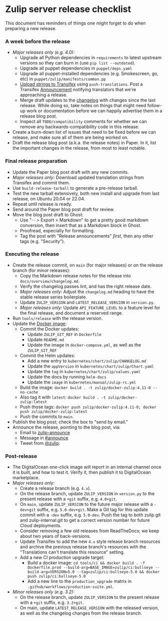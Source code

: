 # Zulip server release checklist

This document has reminders of things one might forget to do when
preparing a new release.

### A week before the release

- _Major releases only (e.g. 4.0):_
  - Upgrade all Python dependencies in
    `requirements` to latest upstream versions so they can burn in (use
    `pip list --outdated`).
  - Upgrade all puppet dependencies in `puppet/deps.yaml`
  - Upgrade all puppet-installed dependencies (e.g. Smokescreen, go,
    etc) in `puppet/zulip/manifests/common.pp`
  - [Upload strings to
    Transifex](../translating/internationalization.md#translation-process)
    using `push-translations`. Post a Transifex
    [Announcement](https://www.transifex.com/zulip/zulip/announcements/)
    notifying translators that we're approaching a release.
  - Merge draft updates to the [changelog](../overview/changelog.md)
    with changes since the last release. While doing so, take notes on
    things that might need follow-up work or documentation before we
    can happily advertise them in a release blog post.
  - Inspect all `TODO/compatibility` comments for whether we can
    remove any backwards-compatibility code in this release.
- Create a burn-down list of issues that need to be fixed before we can
  release, and make sure all of them are being worked on.
- Draft the release blog post (a.k.a. the release notes) in Paper. In
  it, list the important changes in the release, from most to least
  notable.

### Final release preparation

- Update the Paper blog post draft with any new commits.
- _Major releases only:_ Download updated translation strings from
  Transifex and commit them.
- Use `build-release-tarball` to generate a pre-release tarball.
- Test the new tarball extensively, both new install and upgrade from last
  release, on Ubuntu 20.04 or 22.04.
- Repeat until release is ready.
- Send around the Paper blog post draft for review.
- Move the blog post draft to Ghost:
  - Use "··· > Export > Markdown" to get a pretty good markdown conversion, then insert that as a Markdown block in Ghost.
  - Proofread, especially for formatting.
  - Tag the post with "Release announcements" _first_, then any other tags (e.g. "Security").

### Executing the release

- Create the release commit, on `main` (for major releases) or on the
  release branch (for minor releases):
  - Copy the Markdown release notes for the release into
    `docs/overview/changelog.md`.
  - Verify the changelog passes lint, and has the right release date.
  - _Major releases only:_ Adjust the `changelog.md` heading to have
    the stable release series boilerplate.
  - Update `ZULIP_VERSION` and `LATEST_RELEASE_VERSION` in `version.py`.
  - _Major releases only:_ Update `API_FEATURE_LEVEL` to a feature
    level for the final release, and document a reserved range.
- Run `tools/release` with the release version.
- Update the [Docker image](https://github.com/zulip/docker-zulip):
  - Commit the Docker updates:
    - Update `ZULIP_GIT_REF` in `Dockerfile`
    - Update `README.md`
    - Update the image in `docker-compose.yml`, as well as the `ZULIP_GIT_REF`
  - Commit the Helm updates:
    - Add a new entry to `kubernetes/chart/zulip/CHANGELOG.md`
    - Update the `appVersion` in `kubernetes/chart/zulip/Chart.yaml`
    - Update the `tag` in `kubernetes/chart/zulip/values.yaml`
    - Update the docs by running `helm-docs`
    - Update the `image` in `kubernetes/manual/zulip-rc.yml`
  - Build the image: `docker build . -t zulip/docker-zulip:4.11-0 --no-cache`
  - Also tag it with `latest`: `docker build . -t zulip/docker-zulip:latest`
  - Push those tags: `docker push zulip/docker-zulip:4.11-0; docker push zulip/docker-zulip:latest`
  - Push the commits to `main`.
- Publish the blog post; check the box to "send by email."
- Announce the release, pointing to the blog post, via:
  - Email to [zulip-announce](https://groups.google.com/g/zulip-announce)
  - Message in [#announce](https://chat.zulip.org/#narrow/stream/1-announce)
  - Tweet from [@zulip](https://twitter.com/zulip).

### Post-release

- The DigitalOcean one-click image will report in an internal channel
  once it is built, and how to test it. Verify it, then publish it to
  DigitalOcean marketplace.
- _Major releases only:_
  - Create a release branch (e.g. `4.x`).
  - On the release branch, update `ZULIP_VERSION` in `version.py` to
    the present release with a `+git` suffix, e.g. `4.0+git`.
  - On `main`, update `ZULIP_VERSION` to the future major release with
    a `-dev+git` suffix, e.g. `5.0-dev+git`. Make a Git tag for this
    update commit with a `-dev` suffix, e.g. `5.0-dev`. Push the tag
    to both zulip.git and zulip-internal.git to get a correct version
    number for future Cloud deployments.
  - Consider removing a few old releases from ReadTheDocs; we keep about
    two years of back-versions.
  - Update Transifex to add the new `4.x` style release branch
    resources and archive the previous release branch's resources with
    the "Translations can't translate this resource" setting.
  - Add a new CI production upgrade target:
    - Build a docker image: `cd tools/ci && docker build . -f Dockerfile.prod --build-arg=BASE_IMAGE=zulip/ci:bullseye --build-arg=VERSION=5.0 --tag=zulip/ci:bullseye-5.0 && docker push zulip/ci:bullseye-5.0`
    - Add a new line to the `production_upgrade` matrix in
      `.github/workflows/production-suite.yml`.
- _Minor releases only (e.g. 3.2):_
  - On the release branch, update `ZULIP_VERSION` to the present
    release with a `+git` suffix, e.g. `3.2+git`.
  - On main, update `LATEST_RELEASE_VERSION` with the released
    version, as well as the changelog changes from the release branch.
